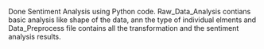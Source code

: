 Done Sentiment Analysis using Python code. Raw_Data_Analysis contians basic analysis like shape of the data, ann the type of individual elments and 
Data_Preprocess file contains all the transformation and the sentiment analysis results.
